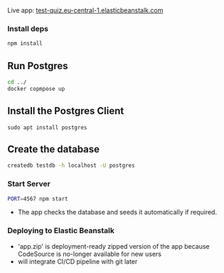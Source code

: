 Live app: [test-quiz.eu-central-1.elasticbeanstalk.com](http://test-quiz.eu-central-1.elasticbeanstalk.com/)

### Install deps
```sh
npm install
```

## Run Postgres

```sh
cd ../
docker copmpose up
```

## Install the Postgres Client

```
sudo apt install postgres
```

## Create the database

```sh
createdb testdb -h localhost -U postgres
```

### Start Server
```sh
PORT=4567 npm start
```
  - The app checks the database and seeds it automatically if required.



### Deploying to Elastic Beanstalk

  - 'app.zip' is deployment-ready zipped version of the app because CodeSource is no-longer available for new users
  - will integrate CI/CD pipeline with git later
